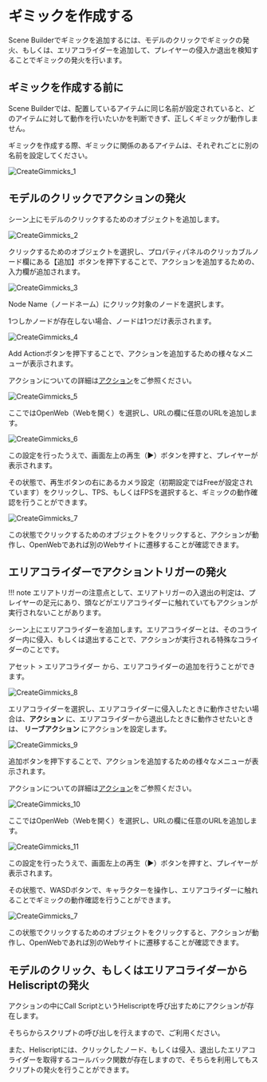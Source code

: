 # ギミックを作成する

Scene Builderでギミックを追加するには、モデルのクリックでギミックの発火、もしくは、エリアコライダーを追加して、プレイヤーの侵入か退出を検知することでギミックの発火を行います。

## ギミックを作成する前に

Scene Builderでは、配置しているアイテムに同じ名前が設定されていると、どのアイテムに対して動作を行いたいかを判断できず、正しくギミックが動作しません。

ギミックを作成する際、ギミックに関係のあるアイテムは、それぞれごとに別の名前を設定してください。

![CreateGimmicks_1](img/CreateGimmicks_1.jpg)

## モデルのクリックでアクションの発火

シーン上にモデルのクリックするためのオブジェクトを追加します。

![CreateGimmicks_2](img/CreateGimmicks_2.jpg)

クリックするためのオブジェクトを選択し、プロパティパネルのクリッカブルノード欄にある【追加】ボタンを押下することで、アクションを追加するための、入力欄が追加されます。

![CreateGimmicks_3](img/CreateGimmicks_3.jpg)

Node Name（ノードネーム）にクリック対象のノードを選択します。

1つしかノードが存在しない場合、ノードは1つだけ表示されます。

![CreateGimmicks_4](img/CreateGimmicks_4.jpg)

Add Actionボタンを押下することで、アクションを追加するための様々なメニューが表示されます。

アクションについての詳細は[アクション](../Actions/ActionsOverview.md)をご参照ください。

![CreateGimmicks_5](img/CreateGimmicks_5.jpg)

ここではOpenWeb（Webを開く）を選択し、URLの欄に任意のURLを追加します。

![CreateGimmicks_6](img/CreateGimmicks_6.jpg)

この設定を行ったうえで、画面左上の再生（▶）ボタンを押すと、プレイヤーが表示されます。

その状態で、再生ボタンの右にあるカメラ設定（初期設定ではFreeが設定されています）をクリックし、TPS、もしくはFPSを選択すると、ギミックの動作確認を行うことができます。

![CreateGimmicks_7](img/CreateGimmicks_7.jpg)

この状態でクリックするためのオブジェクトをクリックすると、アクションが動作し、OpenWebであれば別のWebサイトに遷移することが確認できます。

## エリアコライダーでアクショントリガーの発火

!!! note
    エリアトリガーの注意点として、エリアトリガーの入退出の判定は、プレイヤーの足元にあり、頭などがエリアコライダーに触れていてもアクションが実行されないことがあります。

シーン上にエリアコライダーを追加します。エリアコライダーとは、そのコライダー内に侵入、もしくは退出することで、アクションが実行される特殊なコライダーのことです。

アセット > エリアコライダー から、エリアコライダーの追加を行うことができます。

![CreateGimmicks_8](img/CreateGimmicks_8.jpg)

エリアコライダーを選択し、エリアコライダーに侵入したときに動作させたい場合は、**アクション** に、エリアコライダーから退出したときに動作させたいときは、 **リーブアクション** にアクションを設定します。

![CreateGimmicks_9](img/CreateGimmicks_9.jpg)

追加ボタンを押下することで、アクションを追加するための様々なメニューが表示されます。

アクションについての詳細は[アクション](../Actions/ActionsOverview.md)をご参照ください。

![CreateGimmicks_10](img/CreateGimmicks_10.jpg)

ここではOpenWeb（Webを開く）を選択し、URLの欄に任意のURLを追加します。

![CreateGimmicks_11](img/CreateGimmicks_11.jpg)

この設定を行ったうえで、画面左上の再生（▶）ボタンを押すと、プレイヤーが表示されます。

その状態で、WASDボタンで、キャラクターを操作し、エリアコライダーに触れることでギミックの動作確認を行うことができます。

![CreateGimmicks_7](img/CreateGimmicks_7.jpg)

この状態でクリックするためのオブジェクトをクリックすると、アクションが動作し、OpenWebであれば別のWebサイトに遷移することが確認できます。

## モデルのクリック、もしくはエリアコライダーからHeliscriptの発火

アクションの中にCall ScriptというHeliscriptを呼び出すためにアクションが存在します。

そちらからスクリプトの呼び出しを行えますので、ご利用ください。

また、Heliscriptには、クリックしたノード、もしくは侵入、退出したエリアコライダーを取得するコールバック関数が存在しますので、そちらを利用してもスクリプトの発火を行うことができます。
